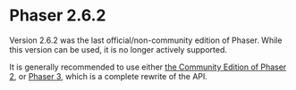 # Phaser 2.6.2
Version 2.6.2 was the last official/non-community edition of Phaser. While this version can be used, it is no longer actively supported.

It is generally recommended to use either [the Community Edition of Phaser 2][phaser-2-ce], or [Phaser 3][phaser-3], which is a complete rewrite of the API.

[phaser-2-ce]: ../v2-ce
[phaser-3]: ../v3
